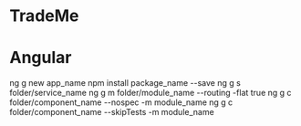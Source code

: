 # TradeMe

# Angular
ng g new app_name
npm install package_name --save
ng g s folder/service_name
ng g m folder/module_name --routing -flat true
ng g c folder/component_name --nospec -m module_name 
ng g c folder/component_name --skipTests -m module_name 